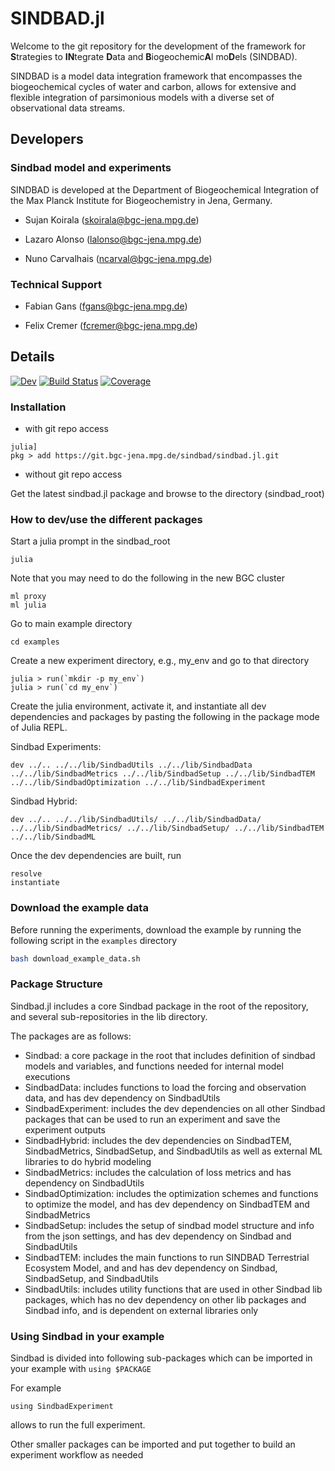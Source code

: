 # SINDBAD.jl

Welcome to the git repository for the development of the framework for **S**trategies to **IN**tegrate **D**ata and **B**iogeochemic**A**l mo**D**els (SINDBAD). 

SINDBAD is a model data integration framework that encompasses the biogeochemical cycles of water and carbon, allows for extensive and flexible integration of parsimonious models with a diverse set of observational data streams.

## Developers

### Sindbad model and experiments
SINDBAD is developed at the Department of Biogeochemical Integration of the Max Planck Institute for Biogeochemistry in Jena, Germany. 

- Sujan Koirala (<skoirala@bgc-jena.mpg.de>)

- Lazaro Alonso (<lalonso@bgc-jena.mpg.de>)

- Nuno Carvalhais (<ncarval@bgc-jena.mpg.de>)

### Technical Support

- Fabian Gans (<fgans@bgc-jena.mpg.de>)

- Felix Cremer (<fcremer@bgc-jena.mpg.de>)

## Details

[![Dev](https://img.shields.io/badge/docs-dev-blue.svg)](https://git.bgc-jena.mpg.de/sindbad/sindbad.jl)
[![Build Status](https://git.bgc-jena.mpg.de/sindbad/Sindbad.jl/badges/main/pipeline.svg)](https://git.bgc-jena.mpg.de/sindbad/sindbad.jl/pipelines)
[![Coverage](https://git.bgc-jena.mpg.de/sindbad/Sindbad.jl/badges/main/coverage.svg)](https://git.bgc-jena.mpg.de/sindbad/sindbad.jl/commits/main)

### Installation

- with git repo access
```
julia]
pkg > add https://git.bgc-jena.mpg.de/sindbad/sindbad.jl.git
```

- without git repo access

Get the latest sindbad.jl package and browse to the directory (sindbad_root)

### How to dev/use the different packages

Start a julia prompt in the sindbad_root
```
julia
```
Note that you may need to do the following in the new BGC cluster

```
ml proxy
ml julia
```

Go to main example directory
```
cd examples
```

Create a new experiment directory, e.g., my_env and go to that directory

```
julia > run(`mkdir -p my_env`)
julia > run(`cd my_env`)
```

Create the julia environment, activate it, and instantiate all dev dependencies and packages by pasting the following in the package mode of Julia REPL.

Sindbad Experiments:
```
dev ../.. ../../lib/SindbadUtils ../../lib/SindbadData ../../lib/SindbadMetrics ../../lib/SindbadSetup ../../lib/SindbadTEM ../../lib/SindbadOptimization ../../lib/SindbadExperiment
```

Sindbad Hybrid:
```
dev ../.. ../../lib/SindbadUtils/ ../../lib/SindbadData/ ../../lib/SindbadMetrics/ ../../lib/SindbadSetup/ ../../lib/SindbadTEM ../../lib/SindbadML
```

Once the dev dependencies are built, run
```
resolve
instantiate
```


### Download the example data

Before running the experiments, download the example by running the following script in the ````examples```` directory

````bash
bash download_example_data.sh
````

### Package Structure

Sindbad.jl includes a core Sindbad package in the root of the repository, and several sub-repositories in the lib directory.

The packages are as follows:

- Sindbad: a core package in the root that includes definition of sindbad models and variables, and functions needed for internal model executions
- SindbadData: includes functions to load the forcing and observation data, and has dev dependency on SindbadUtils
- SindbadExperiment: includes the dev dependencies on all other Sindbad packages that can be used to run an experiment and save the experiment outputs
- SindbadHybrid: includes the dev dependencies on SindbadTEM, SindbadMetrics, SindbadSetup, and SindbadUtils as well as external ML libraries to do hybrid modeling
- SindbadMetrics: includes the calculation of loss metrics and has dependency on SindbadUtils
- SindbadOptimization: includes the optimization schemes and functions to optimize the model, and has dev dependency on SindbadTEM and SindbadMetrics
- SindbadSetup: includes the setup of sindbad model structure and info from the json settings, and has dev dependency on Sindbad and SindbadUtils
- SindbadTEM: includes the main functions to run SINDBAD Terrestrial Ecosystem Model, and and has dev dependency on Sindbad, SindbadSetup, and SindbadUtils
- SindbadUtils: includes utility functions that are used in other Sindbad lib packages, which has no dev dependency on other lib packages and Sindbad info, and is dependent on external libraries only

### Using Sindbad in your example

Sindbad is divided into following sub-packages which can be imported in your example with
```using $PACKAGE```

For example 

```using SindbadExperiment```

allows to run the full experiment.

Other smaller packages can be imported and put together to build an experiment workflow as needed
